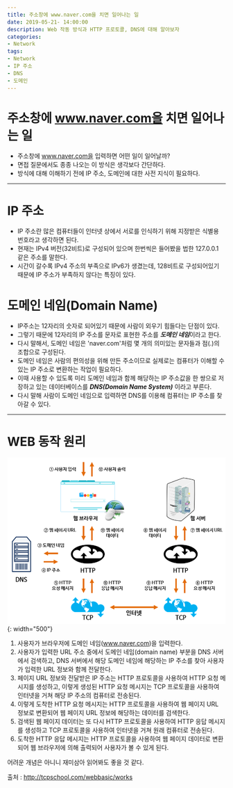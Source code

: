 ```yaml
---
title: 주소창에 www.naver.com을 치면 일어나는 일
date: 2019-05-21- 14:00:00
description: Web 작동 방식과 HTTP 프로토콜, DNS에 대해 알아보자
categories:
- Network
tags: 
- Network
- IP 주소
- DNS
- 도메인
---
```

# 주소창에 www.naver.com을 치면 일어나는 일
- 주소창에 www.naver.com을 입력하면 어떤 일이 일어날까?
- 면접 질문에서도 종종 나오는 이 방식은 생각보다 간단하다.
- 방식에 대해 이해하기 전에 IP 주소, 도메인에 대한 사전 지식이 필요하다.

***

# IP 주소
- IP 주소란 많은 컴퓨터들이 인터넷 상에서 서로를 인식하기 위해 지정받은 식별용 번호라고 생각하면 된다.
- 현재는 IPv4 버전(32비트)로 구성되어 있으며 한번씩은 들어봤을 법한 127.0.0.1 같은 주소를 말한다.
- 시간이 갈수록 IPv4 주소의 부족으로 IPv6가 생겼는데, 128비트로 구성되어있기 때문에 IP 주소가 부족하지 않다는 특징이 있다.

# 도메인 네임(Domain Name)
- IP주소는 12자리의 숫자로 되어있기 때문에 사람이 외우기 힘들다는 단점이 있다.
- 그렇기 때문에 12자리의 IP 주소를 문자로 표현한 주소를 ***도메인 네임***이라고 한다.
- 다시 말해서, 도메인 네임은 'naver.com'처럼 몇 개의 의미있는 문자들과 점(.)의 조합으로 구성된다.
- 도메인 네임은 사람의 편의성을 위해 만든 주소이므로 실제로는 컴퓨터가 이해할 수 있는 IP 주소로 변환하는 작업이 필요하다.
- 이때 사용할 수 있도록 미리 도메인 네임과 함께 해당하는 IP 주소값을 한 쌍으로 저장하고 있는 데이터베이스를 ***DNS(Domain Name System)*** 이라고 부른다.
- 다시 말해 사람이 도메인 네임으로 입력하면 DNS를 이용해 컴퓨터는 IP 주소를 찾아갈 수 있다.

***

# WEB 동작 원리
![web_process](/assets/images/web_process.png){: width="500"}

1. 사용자가 브라우저에 도메인 네임(www.naver.com)을 입력한다.
2. 사용자가 입력한 URL 주소 중에서 도메인 네임(domain name) 부분을 DNS 서버에서 검색하고, DNS 서버에서 해당 도메인 네임에 해당하는 IP 주소를 찾아 사용자가 입력한 URL 정보와 함께 전달한다.
3. 페이지 URL 정보와 전달받은 IP 주소는 HTTP 프로토콜을 사용하여 HTTP 요청 메시지를 생성하고, 이렇게 생성된 HTTP 요청 메시지는 TCP 프로토콜을 사용하여 인터넷을 거쳐 해당 IP 주소의 컴퓨터로 전송된다.
4. 이렇게 도착한 HTTP 요청 메시지는 HTTP 프로토콜을 사용하여 웹 페이지 URL 정보로 변환되어 웹 페이지 URL 정보에 해당하는 데이터를 검색한다.
5. 검색된 웹 페이지 데이터는 또 다시 HTTP 프로토콜을 사용하여 HTTP 응답 메시지를 생성하고 TCP 프로토콜을 사용하여 인터넷을 거쳐 원래 컴퓨터로 전송된다.
6. 도착한 HTTP 응답 메시지는 HTTP 프로토콜을 사용하여 웹 페이지 데이터로 변환되어 웹 브라우저에 의해 출력되어 사용자가 볼 수 있게 된다.


어려운 개념은 아니니 재미삼아 읽어봐도 좋을 것 같다.

출처 : <http://tcpschool.com/webbasic/works>